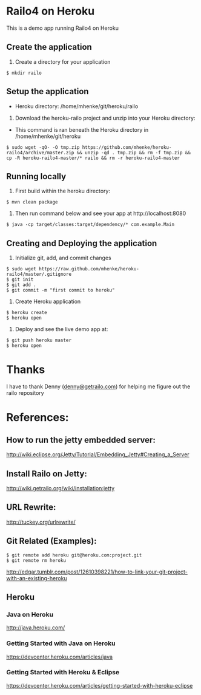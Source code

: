 # Railo4 on Heroku

This is a demo app running Railo4 on Heroku

## Create the application
 1. Create a directory for your application

 ```
 $ mkdir railo
 ```

## Setup the application

 - Heroku directory: /home/mhenke/git/heroku/railo

 1. Download the heroku-railo project and unzip into your Heroku directory:
   - This command is ran beneath the Heroku directory in /home/mhenke/git/heroku

 ```
 $ sudo wget -qO- -O tmp.zip https://github.com/mhenke/heroku-railo4/archive/master.zip && unzip -qd . tmp.zip && rm -f tmp.zip && cp -R heroku-railo4-master/* railo && rm -r heroku-railo4-master
 ```

## Running locally
 1. First build within the heroku directory:

 ```
 $ mvn clean package
 ```

 1. Then run command below and see your app at http://localhost:8080
   
 ```
 $ java -cp target/classes:target/dependency/* com.example.Main
 ```

##  Creating and Deploying the application
 1. Initialize git, add, and commit changes

 ```
 $ sudo wget https://raw.github.com/mhenke/heroku-railo4/master/.gitignore
 $ git init
 $ git add .
 $ git commit -m "first commit to heroku"
 ```

 1. Create Heroku application

 ```
 $ heroku create
 $ heroku open
 ```
 
 1. Deploy and see the live demo app at:

 ```
 $ git push heroku master
 $ heroku open
 ```

# Thanks
  I have to thank Denny (denny@getrailo.com) for helping me figure out the railo repository	

# References:
## How to run the jetty embedded server:
  http://wiki.eclipse.org/Jetty/Tutorial/Embedding_Jetty#Creating_a_Server
## Install Railo on Jetty:
  http://wiki.getrailo.org/wiki/installation:jetty
## URL Rewrite:
  http://tuckey.org/urlrewrite/	
## Git Related (Examples):
```
$ git remote add heroku git@heroku.com:project.git
$ git remote rm heroku
```	
http://edgar.tumblr.com/post/12610398221/how-to-link-your-git-project-with-an-existing-heroku
## Heroku
### Java on Heroku
  http://java.heroku.com/
### Getting Started with Java on Heroku 
  https://devcenter.heroku.com/articles/java
### Getting Started with Heroku & Eclipse
  https://devcenter.heroku.com/articles/getting-started-with-heroku-eclipse
